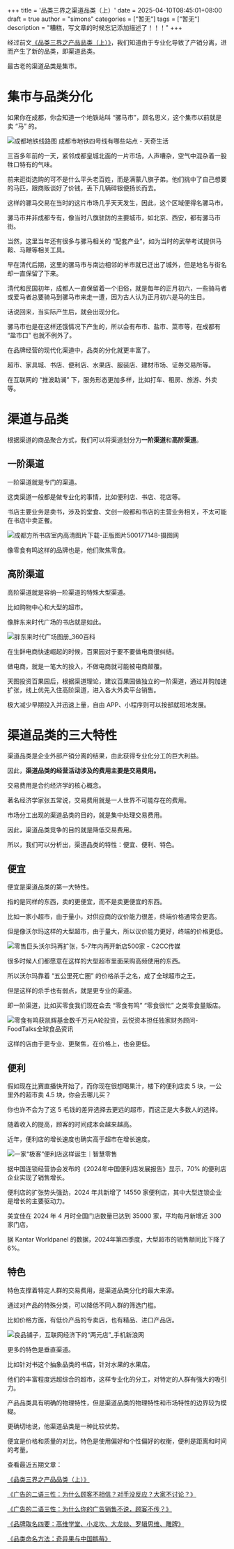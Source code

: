 +++
title = '品类三界之渠道品类（上）'
date = 2025-04-10T08:45:01+08:00
draft = true
author = "simons"
categories = ["暂无"]
tags = ["暂无"]
description = "糟糕，写文章的时候忘记添加描述了！！！"
+++

经过前文[《品类三界之产品品类（上）》](https://mp.weixin.qq.com/s/QLGnTaekzJi8BcOxO5r5DQ)，我们知道由于专业化导致了产销分离，进而产生了新的品类，即渠道品类。

最古老的渠道品类是集市。

# 集市与品类分化

如果你在成都，你会知道一个地铁站叫 “骡马市”，顾名思义，这个集市以前就是卖 “马” 的。

![成都地铁线路图 成都市地铁四号线有哪些站点 - 天奇生活](https://ts1.tc.mm.bing.net/th/id/R-C.479ca1c0c4e616ad98b28ee9ac066907?rik=ExpVRDjI3dLDwA&riu=http%3a%2f%2ftqjimg.tianqistatic.com%2ftoutiao%2fshenghuo%2fimages%2f201911%2f22%2f5d7abae90c196ba1.jpg%2ftqj_pc&ehk=eJI0BTYu6G6VKIll7QVkSVAV8USB1rnhehPKH49FnG4%3d&risl=&pid=ImgRaw&r=0&sres=1&sresct=1)

三百多年前的一天，紧邻成都皇城北面的一片市场，人声嘈杂，空气中混杂着一股牲口特有的气味。

前来逛街选购的可不是什么平头老百姓，而是满蒙八旗子弟。他们挑中了自己想要的马匹，跟商贩谈好了价钱，丢下几辆碎银便扬长而去。

这样的骡马交易在当时的这片市场几乎天天发生，因此，这个区域便得名骡马市。

骡马市并非成都专有，像当时八旗驻防的主要城市，如北京、西安，都有骡马市街。

当然，这里当年还有很多与骡马相关的 “配套产业”，如为当时的武举考试提供马鞍、马鞭等相关工具。

早在清代后期，这里的骡马市与南边相邻的羊市就已迁出了城外，但是地名与街名却一直保留了下来。

清代和民国初年，成都人一直保留着一个旧俗，就是每年的正月初六，一些骑马者或爱马者总要骑马到骡马市来走一遭，因为古人认为正月初六是马的生日。

话说回来，当实际产生后，就会出现分化。

骡马市也是在这样还饿情况下产生的，所以会有布市、盐市、菜市等，在成都有 “盐市口” 也就不例外了。

在品牌经营的现代化渠道中，品类的分化就更丰富了。

超市、家具城、书店、便利店、水果店、服装店、建材市场、证券交易所等。

在互联网的 “推波助澜” 下，服务形态更加多样，比如打车、租房、旅游、外卖等。



# 渠道与品类

根据渠道的商品聚合方式，我们可以将渠道划分为**一阶渠道**和**高阶渠道**。

## 一阶渠道

一阶渠道就是专门的渠道。

这类渠道一般都是做专业化的事情，比如便利店、书店、花店等。

书店主要业务是卖书，涉及的堂食、文创一般都和书店的主营业务相关，不太可能在书店中卖正餐。

![成都方所书店室内高清图片下载-正版图片500177148-摄图网](https://ts1.tc.mm.bing.net/th/id/R-C.58f1f88d79f0d126f29a18ea5179f376?rik=BGXeCSlDzlSadw&riu=http%3a%2f%2fseopic.699pic.com%2fphoto%2f50017%2f7148.jpg_wh1200.jpg&ehk=halvrXxOQTKEucHKzTnyMKkphGvO7sIfVu4SElTrX7M%3d&risl=&pid=ImgRaw&r=0)

像零食有鸣这样的品牌也是，他们聚焦零食。

## 高阶渠道

高阶渠道就是容纳一阶渠道的特殊大型渠道。

比如购物中心和大型的超市。

像胖东来时代广场的书店就是如此。

![胖东来时代广场图册_360百科](https://so1.360tres.com/t01bf032ba2bd788566.jpg)

在生鲜电商快速崛起的时候，百果园对于要不要做电商很纠结。

做电商，就是一笔大的投入，不做电商就可能被电商颠覆。

天图投资百果园后，根据渠道理论，建议百果园做独立的一阶渠道，通过并购加速扩张，线上优先入住高阶渠道，进入各大外卖平台销售。

极大减少早期投入并迅速上量，自由 APP、小程序则可以按部就班地发展。



# 渠道品类的三大特性

渠道品类是企业外部产销分离的结果，由此获得专业化分工的巨大利益。

因此，**渠道品类的经营活动涉及的费用主要是交易费用。**

交易费用是合约经济学的核心概念。

著名经济学家张五常说，交易费用就是一人世界不可能存在的费用。

市场分工出现的渠道品类的目的，就是集中处理交易费用。

因此，渠道品类竞争的目的就是降低交易费用。

所以，我们可以分析出，渠道品类的特性：便宜、便利、特色。



## 便宜

便宜是渠道品类的第一大特性。

指的是同样的东西，卖的更便宜，而不是卖更便宜的东西。

比如一家小超市，由于量小，对供应商的议价能力很差，终端价格通常会更高。

但是像沃尔玛这样的大型超市，由于量大，所以议价能力更好，终端的价格更低。

![零售巨头沃尔玛再扩张，5-7年内再开新店500家 - C2CC传媒](https://ts1.tc.mm.bing.net/th/id/R-C.32c4f4d9cff5bc28e4dd3ffff145bd4b?rik=IhJw3S0pTw2FIw&riu=http%3a%2f%2fwww.c2cc.cn%3a82%2ffiledatas%2fmobile%2fnews%2f2019%2f11%2fnews_201911230855422966.jpg&ehk=ykR2dDBStYkl9ZiAJqXWQIVFO7jBrEpXZOmHTvwbfF8%3d&risl=&pid=ImgRaw&r=0)

很多时候人们都愿意在这样的大型超市里面采购高频使用的东西。

所以沃尔玛靠着 “五公里死亡圈” 的价格杀手之名，成了全球超市之王。

但是这样的杀手也有弱点，就是更专业的渠道。

即一阶渠道，比如买零食我们现在会去 “零食有鸣” “零食很忙” 之类零食量贩店。

![零食有鸣获凯辉基金数千万元A轮投资，云悦资本担任独家财务顾问-FoodTalks全球食品资讯](https://static.foodtalks.cn/image/news/5b34b527adde1c47b35c74cef6b3c75176e0.jpg)

这样的店由于更专业、更聚焦，在价格上，也会更低。



## 便利

假如现在比赛直播快开始了，而你现在很想喝果汁，楼下的便利店卖 5 块，一公里外的超市卖 4.5 块，你会去哪儿买？

你也许不会为了这 5 毛钱的差异选择去更远的超市，而这正是大多数人的选择。

随着收入的提高，顾客的时间成本会越来越高。

近年，便利店的增长速度也确实高于超市在增长速度。

![一家“极客”便利店这样诞生｜智慧零售](https://ts1.tc.mm.bing.net/th/id/R-C.9ab669e3ea1cc04147e125b09b8741a5?rik=xd1MgbkjN9cxeA&riu=http%3a%2f%2fimg.mp.itc.cn%2fupload%2f20170620%2ffb8e2010a6be4bccb175c1301169172e_th.jpg&ehk=fO8fmfco9QrPqBy5%2fXdWzJdsRfkZnwbpGVtcF5saxeU%3d&risl=&pid=ImgRaw&r=0)

据中国连锁经营协会发布的《2024年中国便利店发展报告》显示，70% 的便利店企业实现了销售增长。

便利店的扩张势头强劲，2024 年共新增了 14550 家便利店，其中大型连锁企业是增长的主要驱动力。

美宜佳在 2024 年 4 月时全国门店数量已达到 35000 家，平均每月新增近 300 家门店。

据 Kantar Worldpanel 的数据，2024年第四季度，大型超市的销售额同比下降了6%。

## 特色

特色支撑着特定人群的交易费用，是渠道品类分化的最大来源。

通过对产品的特殊分类，可以降低不同人群的筛选门槛。

比如价格方面，有低价产品的专卖店，也有精品、进口产品店。

![良品铺子，互联网经济下的“两元店”_手机新浪网](https://n.sinaimg.cn/spider202034/730/w1399h931/20200304/cb89-iqmtvwu4763092.jpg)

更多的特色是垂直渠道。

比如针对书这个抽象品类的书店，针对水果的水果店。

他们的丰富程度远超综合的超市，这样专业化的分工，对特定的人群有强大的吸引力。

产品品类具有明确的物理特性，但是渠道品类的物理特性和市场特性的边界较为模糊。

更确切地说，他渠道品类是一种比较优势。

便宜是价格和质量的对比，特色是使用偏好和个性偏好的权衡，便利是距离和时间的考量。







查看最近五期文章：

[《品类三界之产品品类（上）》](https://mp.weixin.qq.com/s?__biz=Mzg3ODU1NTA4Mw==&mid=2247484833&idx=1&sn=33fb6108dc1001f47622be4e1621c54f&scene=21#wechat_redirect)

[《广告的二语三性：为什么顾客不相信？对手没反应？大家不讨论？》](https://mp.weixin.qq.com/s?__biz=Mzg3ODU1NTA4Mw==&mid=2247484822&idx=1&sn=21cd8cc8a21f70bcc4cdd340c294ed96&scene=21#wechat_redirect)

[《广告的二语三性：为什么你的广告销售不说，顾客不传？》](https://mp.weixin.qq.com/s?__biz=Mzg3ODU1NTA4Mw==&mid=2247484805&idx=1&sn=4cf8e8e127158fd15bf32e5d9e3ad198&scene=21#wechat_redirect)

[《品牌取名四要：高维学堂、小龙坎、大龙燚、罗辑思维、雕牌》](https://mp.weixin.qq.com/s?__biz=Mzg3ODU1NTA4Mw==&mid=2247484791&idx=1&sn=c82288a3cd5310b9e1061d890464c36c&scene=21#wechat_redirect)

[《品类命名方法：奇异果与中国鹅莓》](https://mp.weixin.qq.com/s?__biz=Mzg3ODU1NTA4Mw==&mid=2247484775&idx=1&sn=b4ab051beb04bca2e390178406554c38&scene=21#wechat_redirect)




